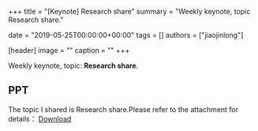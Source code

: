 +++
title = "[Keynote] Research share"
summary = "Weekly keynote, topic Research share."

date = "2019-05-25T00:00:00+00:00"
tags = []
authors = ["jiaojinlong"]

[header]
image = ""
caption = ""
+++

Weekly keynote, topic: **Research share**.

## PPT

The topic I shared is Research share.Please refer to the attachment for details： [Download](https://eyrie.coden.hk/space/?path=/c422/weekly-keynote/2019-05-25-jiaojinlong/%E5%AD%A6%E4%B9%A0%E5%88%86%E4%BA%AB.pptx)

